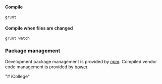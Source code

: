 
#### Compile

    grunt

#### Compile when files are changed

    grunt watch

### Package management

Development package management is provided by [npm](https://www.npmjs.com/). Compiled vendor code management is provided by [bower](https://bower.io/).


"# iCollege" 
